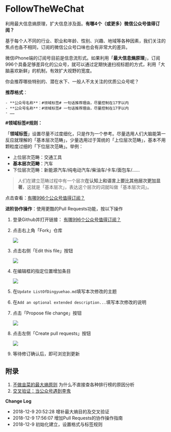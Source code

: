 # FollowTheWeChat
利用最大信息熵原理，扩大信息涉及面。**有哪4个（或更多）微信公众号值得订阅？**

基于每个人不同的行业、职业和年龄、性别、兴趣、地域等各种因素，我们关注的焦点也各不相同，订阅的微信公众号口味也会有非常大的差异。

微信iPhone端的订阅号目前是信息流形式。如果利用「**最大信息熵原理**」，订阅996个具备足够差异化的公众号，就可以通过定期快速扫视标题的方式，利用「大脑喜欢新鲜」的机制，有效扩大视野的宽度。

你会推荐哪些特别的、潜在水下、一般人不太关注的优质公众号呢？

**推荐格式**：

```
- **公众号名称**：#领域标签# 一句话推荐理由，尽量控制在17字以内
- **公众号名称**：#领域标签# 一句话推荐理由，尽量控制在17字以内
- ……
```

**#领域标签#规则：**

「**领域标签**」设置尽量不过度细化，只是作为一个参考。尽量选用人们大脑能第一反应就理解的「基本层次范畴」，少量选用过于笼统的「上位层次范畴」，基本不用颗粒度过细的「下位层次范畴」。举例：

- 上位层次范畴：交通工具
- **基本层次范畴**：汽车
- 下位层次范畴：新能源汽车/纯电动汽车/柴油车/卡车/面包车/……

> 人们在建立范畴过程中有一个层次**在认知上和语言上要比其他层次更加显著**，这就是「基本层次」，表达这个层次的词就叫做「基本层次词」。

点击查看：[有哪996个公众号值得订阅？](https://github.com/lirenchong/FollowTheWeChat/blob/master/ListOfDingyuehao.md)

**进阶协作操作**：使用更酷的Pull Requests功能，按以下操作

1. 登录Github并打开链接： [有哪996个公众号值得订阅？](https://github.com/lirenchong/FollowTheWeChat/blob/master/ListOfDingyuehao.md)

2. 点击右上角「Fork」仓库

	![](http://lirenchong.jirankeji.com/201812091936_399.png)

3. 点击右侧「Edit this file」按钮

	![](http://lirenchong.jirankeji.com/201812091751_807.png)

4. 在编辑框的指定位置增加条目

	![](http://lirenchong.jirankeji.com/201812091753_769.png)

5. 在`Update ListOfDingyuehao.md`填写本次修改的主题

6. 在`Add an optional extended description...`填写本次修改的说明

7. 点击「Propose file change」按钮

	![](http://lirenchong.jirankeji.com/201812091754_517.png)

8. 点击左侧「Create pull requests」按钮

	![](http://lirenchong.jirankeji.com/201812091754_447.png)

9. 等待修订确认后，即可浏览到更新

## 附录

1. [不做韭菜的最大熵原则](https://github.com/lirenchong/FollowTheWeChat/blob/master/MaximizingTheEntropy.md) 为什么不直接查各种排行榜的原因分析
2. [交叉验证：当公众号遇到李鬼](https://github.com/lirenchong/FollowTheWeChat/blob/master/CrossValidation.md)

**Change Log**

- 2018-12-9 20:52:28 增补最大熵目的及交叉验证
- 2018-12-9 17:56:07 增加Pull Requests的协作操作指南
- 2018-12-9 初始化建立，设置格式与标签规则